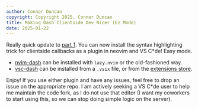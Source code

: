```yaml
---
author: Connor Duncan
copyright: Copyright 2025, Connor Duncan
title: Making Dash Clientside Dev Nicer (Ez Mode)
date: 2025-01-22
---
```


Really quick update to [part 1](./dash-clientside-treesitter.html). You can now 
install the syntax highlighting trick for clientside callbacks as a plugin in neovim
and VS C*de! Easy mode.

- [nvim-dash](https://github.com/ctdunc/nvim-dash) can be installed with `lazy.nvim` or the old-fashioned way.
- [vsc-dash](https://github.com/ctdunc/vsc-dash) can be installed from a `.vsix` file, or from the [extensions store](https://marketplace.visualstudio.com/items?itemName=ctdunc.vsc-dash).

Enjoy! If you use either plugin and have any issues, feel free to drop an issue on the appropriate repo.
I am actively seeking a VS C*de user to help me maintain the code fork, as I do not use that editor (I want
my coworkers to start using this, so we can stop doing simple logic on the server).
